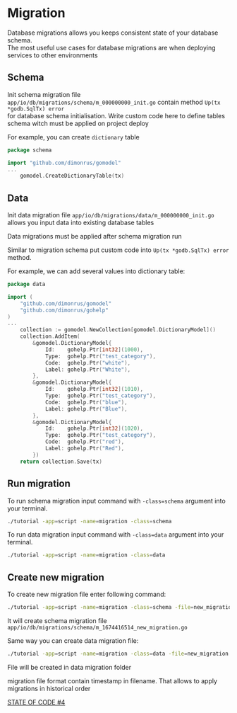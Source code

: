 # Migration
Database migrations allows you keeps consistent state of your database schema.<br>
The most useful use cases for database migrations are when deploying services to other environments

## Schema
Init schema migration file `app/io/db/migrations/schema/m_000000000_init.go` contain method `Up(tx *godb.SqlTx) error` <br> 
for database schema initialisation. Write custom code here to define tables schema witch must be applied on project deploy 

For example, you can create `dictionary` table
```go
package schema

import "github.com/dimonrus/gomodel"
...
    gomodel.CreateDictionaryTable(tx)
```

## Data
Init data migration file `app/io/db/migrations/data/m_000000000_init.go` allows you input data into existing database tables

Data migrations must be applied after schema migration run

Similar to migration schema put custom code into `Up(tx *godb.SqlTx) error` method.

For example, we can add several values into dictionary table:

```go
package data

import (
	"github.com/dimonrus/gomodel"
	"github.com/dimonrus/gohelp"
)
...
    collection := gomodel.NewCollection[gomodel.DictionaryModel]()
    collection.AddItem(
        &gomodel.DictionaryModel{
            Id:    gohelp.Ptr[int32](1000),
            Type:  gohelp.Ptr("test_category"),
            Code:  gohelp.Ptr("white"),
            Label: gohelp.Ptr("White"),
        },
        &gomodel.DictionaryModel{
            Id:    gohelp.Ptr[int32](1010),
            Type:  gohelp.Ptr("test_category"),
            Code:  gohelp.Ptr("blue"),
            Label: gohelp.Ptr("Blue"),
        },
        &gomodel.DictionaryModel{
            Id:    gohelp.Ptr[int32](1020),
            Type:  gohelp.Ptr("test_category"),
            Code:  gohelp.Ptr("red"),
            Label: gohelp.Ptr("Red"),
        })
    return collection.Save(tx)
```

## Run migration
To run schema migration input command with `-class=schema` argument into your terminal.
```bash
./tutorial -app=script -name=migration -class=schema
```
To run data migration input command with `-class=data` argument into your terminal.
```bash
./tutorial -app=script -name=migration -class=data
```

## Create new migration
To create new migration file enter following command:
```bash
./tutorial -app=script -name=migration -class=schema -file=new_migration
```
It will create schema migration file `app/io/db/migrations/schema/m_1674416514_new_migration.go`

Same way you can create data migration file:
```bash
./tutorial -app=script -name=migration -class=data -file=new_migration
```
File will be created in data migration folder

migration file format contain timestamp in filename. That allows to apply migrations in historical order

[STATE OF CODE #4](https://github.com/dimonrus/tutorial/commit/df68d57870096816e4b883ba5e62a5ea1b17ce7f)